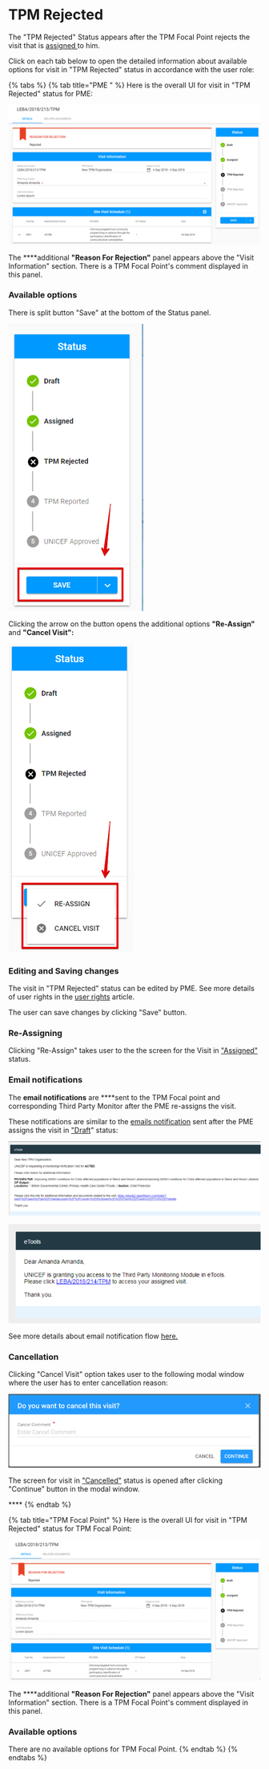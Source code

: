 # TPM Rejected

The "TPM Rejected" Status appears after the TPM Focal Point rejects the visit that is [assigned ](assigned.md)to him.

Click on each tab below to open the detailed information about available options for visit in "TPM Rejected" status in accordance with the user role: 

{% tabs %}
{% tab title="PME " %}
Here is the overall UI for visit in "TPM Rejected" status for PME:

![Visit in &quot;TPM Rejected&quot; status](../../../.gitbook/assets/87.png)

The ****additional **"Reason For Rejection"** panel appears above the "Visit Information" section. There is a TPM Focal Point's  comment displayed in this panel.

### Available options

There is split button "Save" at the bottom of the Status panel. 

![Save button](../../../.gitbook/assets/89.png)

Clicking the arrow on the button opens the additional options **"Re-Assign"** and **"Cancel Visit":**

![Additional options for split button &quot;Save&quot;](../../../.gitbook/assets/90.png)

### Editing and Saving changes

The visit in "TPM Rejected" status can be edited by PME. See more details of user rights in the [user rights](https://razortheory.gitbook.io/third-party-monitoring-module-documentation/~/edit/drafts/-LOHe8TNV4ZlgxytZ1vr/product-end-user-documentation/overview/user-rights-and-permissions)  article.

The user can save changes by clicking "Save" button. 

### Re-Assigning

Clicking "Re-Assign" takes user to the the screen for the Visit in ["Assigned"](assigned.md) status.

### Email notifications

The **email notifications** are ****sent to the TPM Focal point and corresponding Third Party Monitor after the PME re-assigns the visit. 

These notifications are similar to the [emails notification](https://razortheory.gitbook.io/third-party-monitoring-module-documentation/product-end-user-documentation/list-of-visits-section/statuses-and-actions/draft#email-notifications) sent after the PME assigns the visit in ["Draft](draft.md)" status: 

![Email notification to Third Party Monitor](../../../.gitbook/assets/91.png)

![Email notification to the TPM Focal](../../../.gitbook/assets/92.png)

See more details about email notification flow [here.](../emails-notifications-flow.md)

### Cancellation

Clicking "Cancel Visit" option takes user to the following modal window where the user has to enter cancellation reason:

![Cancellation modal window](../../../.gitbook/assets/cancel%20%281%29.png)

The screen for visit in ["Cancelled"](cancelled.md) status is opened after clicking "Continue" button in the modal window.



\*\*\*\*
{% endtab %}

{% tab title="TPM Focal Point" %}
Here is the overall UI for visit in "TPM Rejected" status for TPM Focal Point:

![Visit in &quot;TPM Rejected&quot; status](../../../.gitbook/assets/88.png)

The ****additional **"Reason For Rejection"** panel appears above the "Visit Information" section. There is a TPM Focal Point's  comment displayed in this panel.

### Available options

There are no available options for TPM Focal Point. 
{% endtab %}
{% endtabs %}

